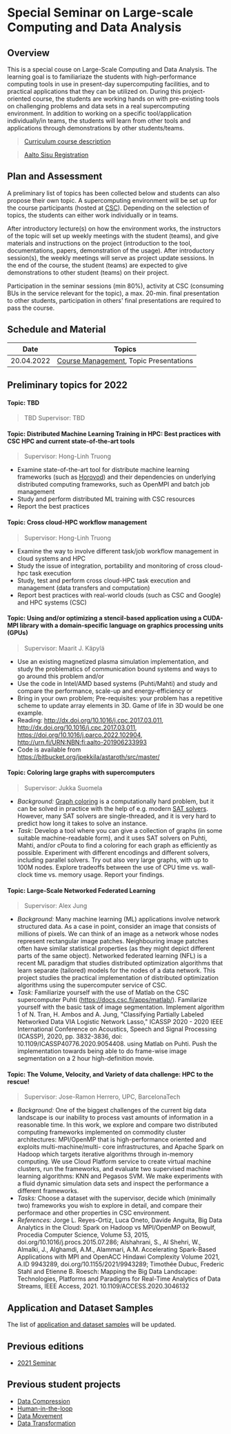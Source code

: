 # Special Seminar on Large-scale Computing and Data Analysis

## Overview

This is a special couse on Large-Scale Computing and Data Analysis. The learning goal is to familiariaze the students with high-performance computing tools in use in present-day supercomputing facilities, and to practical applications that they can be utilized on. During this project-oriented course, the students are working hands on with pre-existing tools on challenging problems and data sets in a real supercomputing environment. In addition to working on a specific tool/application individually/in teams, the students will learn from other tools and applications through demonstrations by other students/teams.
>[Curriculum course description](coursedescription.md)

>[Aalto Sisu Registration](https://sisu.aalto.fi/student/courseunit/otm-280d93db-728b-40f9-a12e-94e539497b0c)

## Plan and Assessment
A preliminary list of topics has been collected below  and students can also propose their own topic. A supercomputing environment will be set up for the course participants (hosted at [CSC](https://research.csc.fi)). Depending on the selection of topics, the students can either work individually or in teams.

After introductory lecture(s) on how the environment works, the instructors of the topic will set up weekly meetings with the student (teams), and give materials and instructions on the project (introduction to the tool, documentations, papers, demonstration of the usage). After introductory session(s), the weekly meetings will serve as project update sessions. In the end of the course, the student (teams) are expected to give demonstrations to other student (teams) on their project.

<!--- MJK OLD
Participation in 80% of the sessions and a successful demonstration session to other students is required to pass the course. A session participation missed can be compensated by writing a learning diary in the form of a short email (or equivalent) to the instructor.
--->
Participation in the seminar sessions (min 80%), activity at CSC (consuming BUs in the service relevant for the topic), a max. 20-min. final presentation to other students, participation in others' final presentations are required to pass the course. 

## Schedule and Material
Date    | Topics |
--------|--------------|
20.04.2022   | [Course Management](lectures/Course_management.pdf), Topic Presentations

## Preliminary topics for 2022

#### Topic:  TBD
  > TBD
  > Supervisor: TBD

#### Topic:  Distributed Machine Learning Training in HPC: Best practices with CSC HPC and current state-of-the-art tools
> Supervisor: Hong-Linh Truong

  * Examine state-of-the-art tool for distribute machine learning frameworks (such as [Horovod](https://github.com/horovod/horovod)) and their dependencies on underlying distributed computing frameworks, such as OpenMPI and batch job management
  * Study and perform distributed ML training with CSC resources
  * Report the best practices

#### Topic:  Cross cloud-HPC workflow management
> Supervisor: Hong-Linh Truong
* Examine the way to involve different task/job workflow management in cloud systems and HPC
* Study the issue of integration, portability and monitoring of cross cloud-hpc task execution
* Study, test and perform cross cloud-HPC task execution and management (data transfers and computation)
* Report best practices with real-world clouds (such as CSC and Google) and HPC systems (CSC)


#### Topic: Using and/or optimizing a stencil-based application using a CUDA-MPI library with a domain-specific language on graphics processing units (GPUs)
 > Supervisor: Maarit J. Käpylä
  - Use an existing magnetized plasma simulation implementation, and study the problematics of communication bound systems and ways to go around this problem and/or
  - Use the code in Intel/AMD based systems (Puhti/Mahti) and study and compare the performance, scale-up and energy-efficiency or
  - Bring in your own problem; Pre-requisites: your problem has a repetitive scheme to update array elements in 3D. Game of life in 3D would be one example.
  - Reading:  http://dx.doi.org/10.1016/j.cpc.2017.03.011, http://dx.doi.org/10.1016/j.cpc.2017.03.011, https://doi.org/10.1016/j.parco.2022.102904, http://urn.fi/URN:NBN:fi:aalto-201906233993
  - Code is available from https://bitbucket.org/jpekkila/astaroth/src/master/

#### Topic: Coloring large graphs with supercomputers
> Supervisor: Jukka Suomela
* _Background:_ [Graph coloring](https://en.wikipedia.org/wiki/Graph_coloring) is a computationally hard problem, but it can be solved in practice with the help of e.g. modern [SAT solvers](https://en.wikipedia.org/wiki/SAT_solver). However, many SAT solvers are single-threaded, and it is very hard to predict how long it takes to solve an instance.
* _Task:_ Develop a tool where you can give a collection of graphs (in some suitable machine-readable form), and it uses SAT solvers on Puhti, Mahti, and/or cPouta to find a coloring for each graph as efficiently as possible. Experiment with different encodings and different solvers, including parallel solvers. Try out also very large graphs, with up to 100M nodes. Explore tradeoffs between the use of CPU time vs. wall-clock time vs. memory usage. Report your findings.

#### Topic: Large-Scale Networked Federated Learning
> Supervisor: Alex Jung
* _Background:_ Many machine learning (ML) applications involve network structured data. As a case in point, consider an image that consists of millions of 
pixels. We can think of an image as a network whose nodes represent rectangular image patches. Neighbouring image patches often have similar 
statistical properties (as they might depict different parts of the same object). Networked federated learning (NFL) is a recent ML paradigm that studies 
distributed optimization algorithms that learn separate (tailored) models for the nodes of a data network. This project studies the practical implementation 
of distributed optimization  algorithms using the supercomputer service of CSC. 
* _Task:_ Familiarize yourself with the use of Matlab on the CSC supercomputer Puhti (https://docs.csc.fi/apps/matlab/). Familarize yourself with the basic task 
of image segmentation. Implement algorithm 1 of 
N. Tran, H. Ambos and A. Jung, "Classifying Partially Labeled Networked Data VIA Logistic Network Lasso," ICASSP 2020 - 2020 IEEE International Conference on Acoustics, Speech and Signal Processing (ICASSP), 2020, pp. 3832-3836, doi: 10.1109/ICASSP40776.2020.9054408. using Matlab on Puhti. Push the implementation towards  being able to do frame-wise image 
segmentation on a 2 hour high-definition movie. 

#### Topic: The Volume, Velocity, and Variety of data challenge: HPC to the rescue!
> Supervisor: Jose-Ramon Herrero, UPC, BarcelonaTech
* _Background:_ One of the biggest challenges of the current big data landscape is our inability to process vast amounts of information in a reasonable time. In this work, we explore and compare two distributed computing frameworks implemented on commodity cluster architectures: MPI/OpenMP that is high-performance oriented and exploits multi-machine/multi- core infrastructures, and Apache Spark on Hadoop which targets iterative algorithms through in-memory computing. We use Cloud Platform service to create virtual machine clusters, run the frameworks, and evaluate two supervised machine learning algorithms: KNN and Pegasos SVM. We make experiments with a fluid dynamic simulation data sets and inspect the performance a different frameworks.
* _Tasks:_ Choose a dataset with the supervisor, decide which (minimally two) frameworks you wish to explore in detail, and compare their performace and other properties in CSC environment.
* _References:_ Jorge L. Reyes-Ortiz, Luca Oneto, Davide Anguita, Big Data Analytics in the Cloud: Spark on Hadoop vs MPI/OpenMP on Beowulf,
Procedia Computer Science, Volume 53, 2015, doi.org/10.1016/j.procs.2015.07.286; Alshahrani, S., Al Shehri, W., Almalki, J., Alghamdi, A.M., Alammari, A.M. Accelerating Spark-Based Applications with MPI and OpenACC Hindawi Complexity Volume 2021, A.ID 9943289, doi.org/10.1155/2021/9943289;
Timothée Dubuc, Frederic Stahl and Etienne B. Roesch: Mapping the Big Data Landscape: Technologies, Platforms and Paradigms for Real-Time Analytics of Data Streams, IEEE Access, 2021. 10.1109/ACCESS.2020.3046132

## Application and Dataset Samples

The list of [application and dataset samples](appdata.md) will be updated.

## Previous editions
* [2021 Seminar](2021/README.md)
## Previous student projects
* [Data Compression](https://bitbucket.org/jpekkila/cs-e4002-data-compression-in-hpc/src/master/)
* [Human-in-the-loop](https://github.com/ngndn/large-scale-computing-data-analysis)
* [Data Movement](https://github.com/vinhng10/sativa)
* [Data Transformation](https://version.aalto.fi/gitlab/kapoorr1/cse4002)
